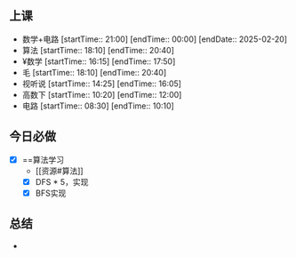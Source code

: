 ## 上课
-  数学+电路 [startTime:: 21:00]  [endTime:: 00:00]  [endDate:: 2025-02-20]
-  算法 [startTime:: 18:10]  [endTime:: 20:40]
-  ¥数学 [startTime:: 16:15]  [endTime:: 17:50]
-  毛 [startTime:: 18:10]  [endTime:: 20:40]
-  视听说 [startTime:: 14:25]  [endTime:: 16:05]
-  高数下 [startTime:: 10:20]  [endTime:: 12:00]
-  电路 [startTime:: 08:30]  [endTime:: 10:10]
## 今日必做
* [x] ==算法学习
	* [[资源#算法]]
	* [x] DFS * 5，实现
	* [x] BFS实现
## 总结
* 